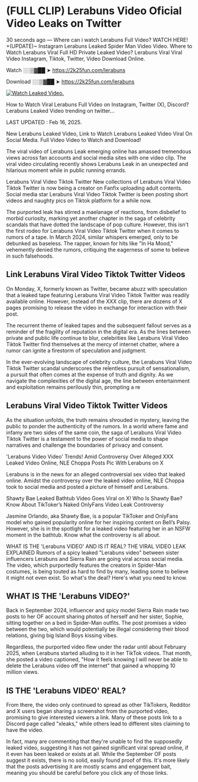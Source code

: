 # (FULL CLIP) Lerabuns Video Oficial Video Leaks on Twitter

30 seconds ago — Where can i watch Lerabuns Full Video? WATCH HERE! +(UPDATE)~ Instagram Lerabuns Leaked Spider Man Video Video. Where to Watch Lerabuns Viral Full HD Private Leaked Video? Lerabuns Viral Viral Video Instagram, Tiktok, Twitter, Video Download Online.

Watch ░░▒▓██ ➤ https://2k25fun.com/lerabuns

Download ░░▒▓██ ➤ https://2k25fun.com/lerabuns

[![Watch Leaked Video.](https://miro.medium.com/v2/resize:fit:828/format:webp/1*cilzJN44JGOrTw9NJCrNHA.gif "Watch Leaked Video")](https://2k25fun.com/lerabuns)

How to Watch Viral Lerabuns Full Video on Instagram, Twitter (X), Discord? Lerabuns Leaked Video trending on twitter...

LAST UPDATED : Feb 16, 2025.

New Lerabuns Leaked Video, Link to Watch Lerabuns Leaked Video Viral On Social Media. Full Video Video to Watch and Download!

The viral video of Lerabuns Leak emerging online has amassed tremendous views across fan accounts and social media sites with one video clip. The viral video circulating recently shows Lerabuns Leak in an unexpected and hilarious moment while in public running errands.

Lerabuns Viral Video Tiktok Twitter New collections of Lerabuns Viral Video Tiktok Twitter is now being a creator on Fanfix uploading adult contents. Social media star Lerabuns Viral Video Tiktok Twitter is been posting short videos and naughty pics on Tiktok platform for a while now.

The purported leak has stirred a maelanage of reactions, from disbelief to morbid curiosity, marking yet another chapter in the saga of celebrity scandals that have dotted the landscape of pop culture. However, this isn't the first rodeo for Lerabuns Viral Video Tiktok Twitter when it comes to rumors of a tape. In March 2024, similar whispers emerged, only to be debunked as baseless. The rapper, known for hits like "In Ha Mood," vehemently denied the rumors, critiquing the eagerness of some to believe in such falsehoods.

## Link Lerabuns Viral Video Tiktok Twitter Videos

On Monday, X, formerly known as Twitter, became abuzz with speculation that a leaked tape featuring Lerabuns Viral Video Tiktok Twitter was readily available online. However, instead of the XXX clip, there are dozens of X pages promising to release the video in exchange for interaction with their post.

The recurrent theme of leaked tapes and the subsequent fallout serves as a reminder of the fragility of reputation in the digital era. As the lines between private and public life continue to blur, celebrities like Lerabuns Viral Video Tiktok Twitter find themselves at the mercy of internet chatter, where a rumor can ignite a firestorm of speculation and judgment.

In the ever-evolving landscape of celebrity culture, the Lerabuns Viral Video Tiktok Twitter scandal underscores the relentless pursuit of sensationalism, a pursuit that often comes at the expense of truth and dignity. As we navigate the complexities of the digital age, the line between entertainment and exploitation remains perilously thin, prompting a re

##  Lerabuns Viral Video Tiktok Twitter Videos

As the situation unfolds, the truth remains shrouded in mystery, leaving the public to ponder the authenticity of the rumors. In a world where fame and infamy are two sides of the same coin, the saga of Lerabuns Viral Video Tiktok Twitter is a testament to the power of social media to shape narratives and challenge the boundaries of privacy and consent.

'Lerabuns Video Video' Trends! Amid Controversy Over Alleged XXX Leaked Video Online, NLE Choppa Posts Pic With Lerabuns on X

Lerabuns is in the news for an alleged controversial sex video that leaked online. Amidst the controversy over the leaked video online, NLE Choppa took to social media and posted a picture of himself and Lerabuns.

Shawty Bae Leaked Bathtub Video Goes Viral on X! Who Is Shawty Bae? Know About TikToker’s Naked OnlyFans Video Leak Controversy

Jasmine Orlando, aka Shawty Bae, is a popular TikToker and OnlyFans model who gained popularity online for her inspiring content on Bell’s Palsy. However, she is in the spotlight for a leaked video featuring her in an NSFW moment in the bathtub. Know what the controversy is all about.

WHAT IS THE 'Lerabuns VIDEO' AND IS IT REAL? THE VIRAL VIDEO LEAK EXPLAINED Rumors of a spicy leaked "Lerabuns video" between sister influencers Lerabuns and Sierra Rain are going viral across social media. The video, which purportedly features the creators in Spider-Man costumes, is being touted as hard to find by many, leading some to believe it might not even exist. So what's the deal? Here's what you need to know.

## WHAT IS THE 'Lerabuns VIDEO?'

Back in September 2024, influencer and spicy model Sierra Rain made two posts to her OF account sharing photos of herself and her sister, Sophie, sitting together on a bed in Spider-Man outfits. The post promises a video between the two, which would potentially be illegal considering their blood relations, giving big Island Boys kissing vibes.

Regardless, the purported video flew under the radar until about February 2025, when Lerabuns started alluding to it in her TikTok videos. That month, she posted a video captioned, "How it feels knowing I will never be able to delete the Lerabuns video off the internet" that gained a whopping 10 million views.

## IS THE 'Lerabuns VIDEO' REAL?

From there, the video only continued to spread as other TikTokers, Redditor and X users began sharing a screenshot from the purported video, promising to give interested viewers a link. Many of these posts link to a Discord page called "xleaks," while others lead to different sites claiming to have the video.

In fact, many are commenting that they're unable to find the supposedly leaked video, suggesting it has not gained significant viral spread online, if it even has been leaked or exists at all. While the September OF posts suggest it exists, there is no solid, easily found proof of this. It's more likely that the posts advertising it are mostly scams and engagement bait, meaning you should be careful before you click any of those links.
